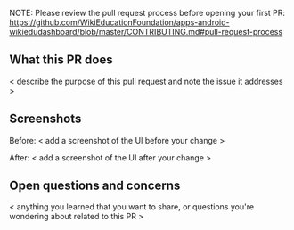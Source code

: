 NOTE: Please review the pull request process before opening your first PR: https://github.com/WikiEducationFoundation/apps-android-wikiedudashboard/blob/master/CONTRIBUTING.md#pull-request-process

## What this PR does
< describe the purpose of this pull request and note the issue it addresses >

## Screenshots
Before:
< add a screenshot of the UI before your change >

After:
< add a screenshot of the UI after your change >
## Open questions and concerns
< anything you learned that you want to share, or questions you're wondering about related to this PR >
